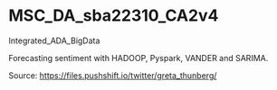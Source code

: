 # MSC_DA_sba22310_CA2v4
Integrated_ADA_BigData

Forecasting sentiment with HADOOP, Pyspark, VANDER and SARIMA.

Source:
https://files.pushshift.io/twitter/greta_thunberg/
